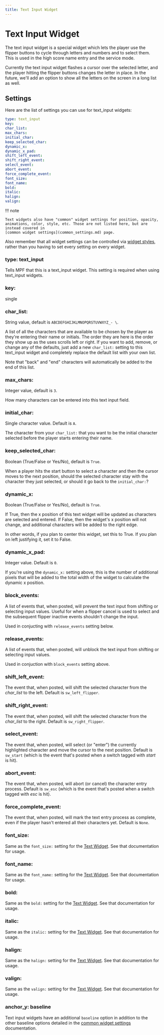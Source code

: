```yaml
---
title: Text Input Widget
---
```


# Text Input Widget


The text input widget is a special widget which lets the player use the
flipper buttons to cycle through letters and numbers and to select them.
This is used in the high score name entry and the service mode.

Currently the text input widget flashes a cursor over the selected
letter, and the player hitting the flipper buttons changes the letter in
place. In the future, we'll add an option to show all the letters on
the screen in a long list as well.

## Settings

Here are the list of settings you can use for text_input widgets:

``` yaml
type: text_input
key:
char_list:
max_chars:
initial_char:
keep_selected_char:
dynamic_x:
dynamic_x_pad:
shift_left_event:
shift_right_event:
select_event:
abort_event:
force_complete_event:
font_size:
font_name:
bold:
italic:
halign:
valign:
```

!!! note

    Text widgets also have "common" widget settings for position, opacity,
    animations, color, style, etc. Those are not listed here, but are
    instead covered in
    [common widget settings](common_settings.md) page.

Also remember that all widget settings can be controlled via
[widget styles](styles.md), rather than you having to set every setting on every
widget.

### type: text_input

Tells MPF that this is a text_input widget. This setting is required
when using text_input widgets.

### key:

single

### char_list:

String value, default is `ABCDEFGHIJKLMNOPQRSTUVWXYZ_- \`.

A list of all the characters that are available to be chosen by the
player as they're entering their name or initials. The order they are
here is the order they show up as the uses scrolls left or right. If you
want to add, remove, or change any of the defaults, just add a new
`char_list:` setting to this text_input widget and completely replace
the default list with your own list.

Note that "back" and "end" characters will automatically be added to
the end of this list.

### max_chars:

Integer value, default is `3`.

How many characters can be entered into this text input field.

### initial_char:

Single character value. Default is `A`.

The character from your `char_list:` that you want to be the initial
character selected before the player starts entering their name.

### keep_selected_char:

Boolean (True/False or Yes/No), default is `True`.

When a player hits the start button to select a character and then the
cursor moves to the next position, should the selected character stay
with the character they just selected, or should it go back to the
`initial_char:`?

### dynamic_x:

Boolean (True/False or Yes/No), default is `True`.

If True, then the x position of this text widget will be updated as
characters are selected and entered. If False, then the widget's x
position will not change, and additional characters will be added to the
right edge.

In other words, if you plan to center this widget, set this to True. If
you plan on left justifying it, set it to False.

### dynamic_x_pad:

Integer value. Default is `0`.

If you're using the `dynamic_x:` setting above, this is the number of
additional pixels that will be added to the total width of the widget to
calculate the dynamic x position.

### block_events:

A list of events that, when posted, will prevent the text input from
shifting or selecting input values. Useful for when a flipper cancel is
used to select and the subsequent flipper inactive events shouldn't
change the input.

Used in conjucting with `release_events` setting below.

### release_events:

A list of events that, when posted, will unblock the text input from
shifting or selecting input values.

Used in conjuction with `block_events` setting above.

### shift_left_event:

The event that, when posted, will shift the selected character from the
*char_list* to the left. Default is `sw_left_flipper`.

### shift_right_event:

The event that, when posted, will shift the selected character from the
*char_list* to the right. Default is `sw_right_flipper`.

### select_event:

The event that, when posted, will select (or "enter") the currently
highlighted character and move the cursor to the next position. Default
is `sw_start` (which is the event that's posted when a switch tagged
with *start* is hit).

### abort_event:

The event that, when posted, will abort (or cancel) the character entry
process. Default is `sw_esc` (which is the event that's posted when a
switch tagged with *esc* is hit).

### force_complete_event:

The event that, when posted, will mark the text entry process as
complete, even if the player hasn't entered all their characters yet.
Default is `None`.

### font_size:

Same as the `font_size:` setting for the
[Text Widget](text/index.md). See that
documentation for usage.

### font_name:

Same as the `font_name:` setting for the
[Text Widget](text/index.md). See that
documentation for usage.

### bold:

Same as the `bold:` setting for the
[Text Widget](text/index.md). See that
documentation for usage.

### italic:

Same as the `italic:` setting for the
[Text Widget](text/index.md). See that
documentation for usage.

### halign:

Same as the `halign:` setting for the
[Text Widget](text/index.md). See that
documentation for usage.

### valign:

Same as the `valign:` setting for the
[Text Widget](text/index.md). See that
documentation for usage.

### anchor_y: baseline

Text input widgets have an additional `baseline` option in addition to
the other baseline options detailed in the
[common widget settings](common_settings.md) documentation.
